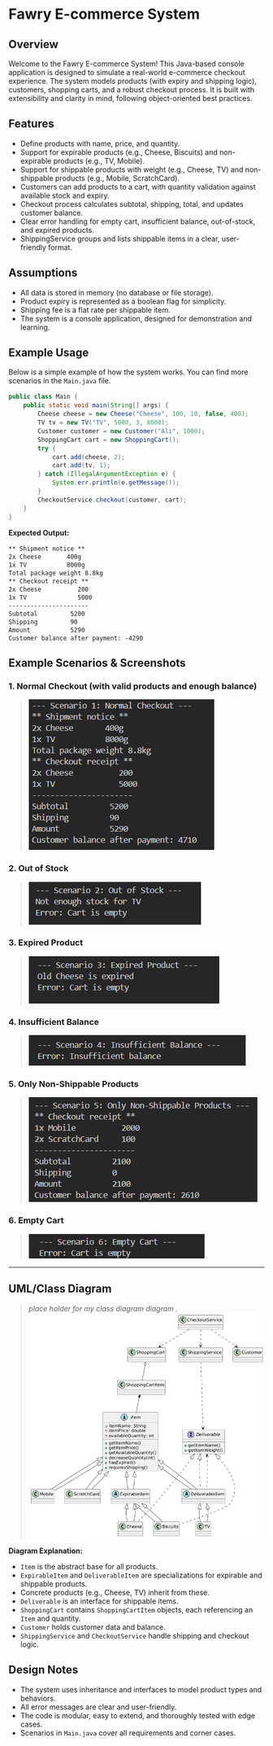 # Fawry E-commerce System

## Overview
Welcome to the Fawry E-commerce System! This Java-based console application is designed to simulate a real-world e-commerce checkout experience. The system models products (with expiry and shipping logic), customers, shopping carts, and a robust checkout process. It is built with extensibility and clarity in mind, following object-oriented best practices.

## Features
- Define products with name, price, and quantity.
- Support for expirable products (e.g., Cheese, Biscuits) and non-expirable products (e.g., TV, Mobile).
- Support for shippable products with weight (e.g., Cheese, TV) and non-shippable products (e.g., Mobile, ScratchCard).
- Customers can add products to a cart, with quantity validation against available stock and expiry.
- Checkout process calculates subtotal, shipping, total, and updates customer balance.
- Clear error handling for empty cart, insufficient balance, out-of-stock, and expired products.
- ShippingService groups and lists shippable items in a clear, user-friendly format.

## Assumptions
- All data is stored in memory (no database or file storage).
- Product expiry is represented as a boolean flag for simplicity.
- Shipping fee is a flat rate per shippable item.
- The system is a console application, designed for demonstration and learning.


## Example Usage
Below is a simple example of how the system works. You can find more scenarios in the `Main.java` file.

```java
public class Main {
    public static void main(String[] args) {
        Cheese cheese = new Cheese("Cheese", 100, 10, false, 400);
        TV tv = new TV("TV", 5000, 3, 8000);
        Customer customer = new Customer("Ali", 1000);
        ShoppingCart cart = new ShoppingCart();
        try {
            cart.add(cheese, 2);
            cart.add(tv, 1);
        } catch (IllegalArgumentException e) {
            System.err.println(e.getMessage());
        }
        CheckoutService.checkout(customer, cart);
    }
}
```

**Expected Output:**
```
** Shipment notice **
2x Cheese       400g
1x TV           8000g
Total package weight 8.8kg
** Checkout receipt **
2x Cheese          200
1x TV              5000
----------------------
Subtotal         5200
Shipping         90
Amount           5290
Customer balance after payment: -4290
```

## Example Scenarios & Screenshots

### 1. Normal Checkout (with valid products and enough balance)
> ![Normal Checkout](images/normal_checkout.png)

### 2. Out of Stock
> ![Out of Stock](images/out_of_stock.png)

### 3. Expired Product
> ![Expired Product](images/expired_product.png)

### 4. Insufficient Balance
> ![Insufficient Balance](images/insufficient_balance.png)

### 5. Only Non-Shippable Products
> ![Non-Shippable](images/non_shippable.png)

### 6. Empty Cart
> ![Empty Cart](images/empty_cart.png)

---

## UML/Class Diagram
> _place holder for my class diagram diagram ._
> ![Class Diagram](images/class_diagram.png)

**Diagram Explanation:**
- `Item` is the abstract base for all products.
- `ExpirableItem` and `DeliverableItem` are specializations for expirable and shippable products.
- Concrete products (e.g., Cheese, TV) inherit from these.
- `Deliverable` is an interface for shippable items.
- `ShoppingCart` contains `ShoppingCartItem` objects, each referencing an `Item` and quantity.
- `Customer` holds customer data and balance.
- `ShippingService` and `CheckoutService` handle shipping and checkout logic.

## Design Notes
- The system uses inheritance and interfaces to model product types and behaviors.
- All error messages are clear and user-friendly.
- The code is modular, easy to extend, and thoroughly tested with edge cases.
- Scenarios in `Main.java` cover all requirements and corner cases.


